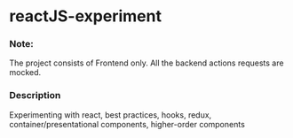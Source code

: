 # reactJS-experiment

### Note:
The project consists of Frontend only. All the backend actions requests are mocked.

### Description
Experimenting with react, best practices, hooks, redux, container/presentational components, higher-order components




